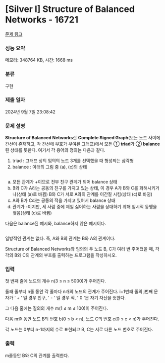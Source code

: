 # [Silver I] Structure of Balanced Networks - 16721 

[문제 링크](https://www.acmicpc.net/problem/16721) 

### 성능 요약

메모리: 348764 KB, 시간: 1668 ms

### 분류

구현

### 제출 일자

2024년 9월 7일 23:08:42

### 문제 설명

<p><strong>Structure of Balanced Networks</strong>란 <strong>Complete Signed Graph</strong>(모든 노드 사이에 간선이 존재하고, 각 간선에 부호가 부여된 그래프)에서 모든 ① <strong>triad</strong>가 ② <strong>balance</strong>된 상태를 뜻한다. 여기서 각 용어의 정의는 다음과 같다.</p>

<ol>
	<li>triad : 그래프 상의 임의의 노드 3개를 선택했을 때 형성되는 삼각형</li>
	<li>balance : 아래의 그림 중 (a), (c)의 상태</li>
</ol>

<p style="text-align: center;"><img alt="" src="https://upload.acmicpc.net/51c0e31b-5b56-44b9-89fe-a838cded92a5/-/preview/"></p>

<ol style="list-style-type: lower-alpha;">
	<li>모든 관계가 +이므로 전부 친구 관계가 되어 balance 상태</li>
	<li>B와 C가 A라는 공동의 친구를 가지고 있는 상태, 이 경우 A가 B와 C를 화해시키거나(상태 (a)로 바뀜) B와 C가 서로 A와의 관계를 이간질 시킴(상태 (c)로 바뀜)</li>
	<li>A와 B가 C라는 공동의 적을 가지고 있어서 balance 상태</li>
	<li>관계가 -이지만, 세 사람 중에 제일 싫어하는 사람을 상대하기 위해 임시적 동맹을 맺음(상태 (c)로 바뀜)</li>
</ol>

<p>다음은 balance된 예시와, balance하지 않은 예시이다.</p>

<p style="text-align: center;"><img alt="" src="https://upload.acmicpc.net/7cb3852e-9f23-4f42-b0c9-8ebe838dd9d3/-/preview/"></p>

<p>일방적인 관계는 없다. 즉, A와 B의 관계는 B와 A의 관계이다.</p>

<p>Structure of Balanced Networks와 임의의 두 노드 B, C가 여러 번 주어졌을 때, 각각의 B와 C의 관계의 부호를 출력하는 프로그램을 작성하시오.</p>

### 입력 

 <p>첫 번째 줄에 노드의 개수 n(3 ≤ n ≤ 5000)가 주어진다.</p>

<p>둘째 줄부터 n줄 동안 각 줄마다 n개의 노드의 관계가 주어진다.  i+1번째 줄의 j번째 문자가 ‘ + ’ 일 경우 친구, ' - ' 일 경우 적, ' 0 '은 자기 자신을 뜻한다.</p>

<p>그 다음 줄에는 질의의 개수 m(1 ≤ m ≤ 100)이 주어진다.</p>

<p>다음 m줄 동안 노드 B의 번호 b(0 ≤ b < n), 노드 C의 번호 c(0 ≤ c < n)가 주어진다.</p>

<p>각 노드는 0부터 n-1까지의 수로 표현되고 B, C는 서로 다른 노드 번호로 주어진다.</p>

### 출력 

 <p>m줄동안 B와 C의 관계를 출력한다.</p>

